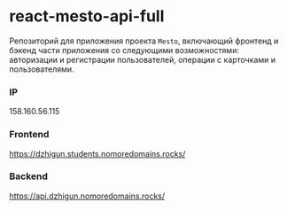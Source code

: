 # react-mesto-api-full
Репозиторий для приложения проекта `Mesto`, включающий фронтенд и бэкенд части приложения со следующими возможностями: авторизации и регистрации пользователей, операции с карточками и пользователями. 

### IP  
158.160.56.115
### Frontend  
https://dzhigun.students.nomoredomains.rocks/
### Backend  
https://api.dzhigun.nomoredomains.rocks/
